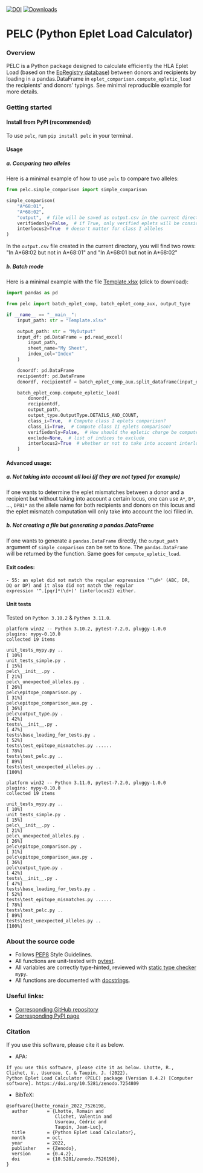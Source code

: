 [![DOI](https://zenodo.org/badge/555576588.svg)](https://zenodo.org/badge/latestdoi/555576588)
[![Downloads](https://pepy.tech/badge/pelc)](https://pepy.tech/project/pelc)
# PELC (Python Eplet Load Calculator)

### Overview
PELC is a Python package designed to calculate efficiently the HLA Eplet Load (based on the
[EpRegistry database](https://www.epregistry.com.br/)) between donors and recipients by loading in a pandas.DataFrame
in `eplet_comparison.compute_epletic_load` the recipients' and donors' typings.  See minimal reproducible example for
more details.


### Getting started
#### Install from PyPI (recommended)
To use `pelc`, run `pip install pelc` in your terminal.


#### Usage

##### a. Comparing two alleles
Here is a minimal example of how to use `pelc` to compare two alleles:
```py
from pelc.simple_comparison import simple_comparison

simple_comparison(
    "A*68:01",
    "A*68:02",
    "output",  # file will be saved as output.csv in the current directory
    verifiedonly=False,  # if True, only verified eplets will be considered, otherwise all eplets will be considered
    interlocus2=True  # doesn't matter for class I alleles
)
```
In the `output.csv` file created in the current directory, you will find two rows: "In A\*68:02 but not in A\*68:01" and
"In A\*68:01 but not in A\*68:02"

##### b. Batch mode
Here is a minimal example with the file [Template.xlsx](https://github.com/MICS-Lab/pelc/raw/main/Template.xlsx)
(click to download):
```py
import pandas as pd

from pelc import batch_eplet_comp, batch_eplet_comp_aux, output_type

if __name__ == "__main__":
    input_path: str = "Template.xlsx"

    output_path: str = "MyOutput"
    input_df: pd.DataFrame = pd.read_excel(
        input_path,
        sheet_name="My Sheet",
        index_col="Index"
    )

    donordf: pd.DataFrame
    recipientdf: pd.DataFrame
    donordf, recipientdf = batch_eplet_comp_aux.split_dataframe(input_df)

    batch_eplet_comp.compute_epletic_load(
        donordf,
        recipientdf,
        output_path,
        output_type.OutputType.DETAILS_AND_COUNT,
        class_i=True,  # Compute class I eplets comparison?
        class_ii=True,  # Compute class II eplets comparison?
        verifiedonly=False,  # How should the epletic charge be computed? Verified eplets only? Or all eplets?
        exclude=None,  # list of indices to exclude
        interlocus2=True  # whether or not to take into account interlocus eplets for HLA of class II
    )
```

#### Advanced usage:
##### a. Not taking into account all loci (if they are not typed for example)
If one wants to determine the eplet mismatches between a donor and a recipient but without taking into account
a certain locus, one can use `A*`, `B*`, ..., `DPB1*` as the allele name for both recipients and donors on this locus
and the eplet mismatch computation will only take into account the loci filled in.

##### b. Not creating a file but generating a pandas.DataFrame
If one wants to generate a `pandas.DataFrame` directly, the `output_path` argument of `simple_comparison` can be 
set to `None`. The `pandas.DataFrame` will be returned by the function. Same goes for `compute_epletic_load`.


#### Exit codes:
```
- 55: an eplet did not match the regular expression '^\d+' (ABC, DR, DQ or DP) and it also did not match the regular
expression '^.[pqr]*(\d+)' (interlocus2) either.
```


#### Unit tests
Tested on `Python 3.10.2` & `Python 3.11.0`.
```
platform win32 -- Python 3.10.2, pytest-7.2.0, pluggy-1.0.0
plugins: mypy-0.10.0
collected 19 items                                                                                                                                     

unit_tests_mypy.py ..                                                               [ 10%]
unit_tests_simple.py .                                                              [ 15%] 
pelc\__init__.py .                                                                  [ 21%] 
pelc\_unexpected_alleles.py .                                                       [ 26%] 
pelc\epitope_comparison.py .                                                        [ 31%] 
pelc\epitope_comparison_aux.py .                                                    [ 36%] 
pelc\output_type.py .                                                               [ 42%] 
tests\__init__.py .                                                                 [ 47%] 
tests\base_loading_for_tests.py .                                                   [ 52%] 
tests\test_epitope_mismatches.py ......                                             [ 78%]
tests\test_pelc.py ..                                                               [ 89%] 
tests\test_unexpected_alleles.py ..                                                 [100%]
```
```
platform win32 -- Python 3.11.0, pytest-7.2.0, pluggy-1.0.0
plugins: mypy-0.10.0
collected 19 items

unit_tests_mypy.py ..                                                               [ 10%]
unit_tests_simple.py .                                                              [ 15%]
pelc\__init__.py .                                                                  [ 21%]
pelc\_unexpected_alleles.py .                                                       [ 26%]
pelc\epitope_comparison.py .                                                        [ 31%]
pelc\epitope_comparison_aux.py .                                                    [ 36%]
pelc\output_type.py .                                                               [ 42%]
tests\__init__.py .                                                                 [ 47%]
tests\base_loading_for_tests.py .                                                   [ 52%]
tests\test_epitope_mismatches.py ......                                             [ 78%]
tests\test_pelc.py ..                                                               [ 89%]
tests\test_unexpected_alleles.py ..                                                 [100%]
```



### About the source code
- Follows [PEP8](https://peps.python.org/pep-0008/) Style Guidelines.
- All functions are unit-tested with [pytest](https://docs.pytest.org/en/stable/).
- All variables are correctly type-hinted, reviewed with [static type checker](https://mypy.readthedocs.io/en/stable/)
`mypy`.
- All functions are documented with [docstrings](https://www.python.org/dev/peps/pep-0257/).



### Useful links:
- [Corresponding GitHub repository](https://github.com/MICS-Lab/pelc)
- [Corresponding PyPI page](https://pypi.org/project/pelc)



### Citation
If you use this software, please cite it as below.

- APA:
```
If you use this software, please cite it as below. Lhotte, R., Clichet, V., Usureau, C. & Taupin, J. (2022). 
Python Eplet Load Calculator (PELC) package (Version 0.4.2) [Computer software]. https://doi.org/10.5281/zenodo.7254809
```

- BibTeX:
```
@software{lhotte_romain_2022_7526198,
  author       = {Lhotte, Romain and
                  Clichet, Valentin and
                  Usureau, Cédric and
                  Taupin, Jean-Luc},
  title        = {Python Eplet Load Calculator},
  month        = oct,
  year         = 2022,
  publisher    = {Zenodo},
  version      = {0.4.2},
  doi          = {10.5281/zenodo.7526198},
}
```
